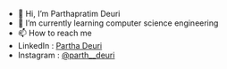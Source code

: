 - 👋 Hi, I’m Parthapratim Deuri 
- 🌱 I’m currently learning computer science engineering
- 📫 How to reach me
- LinkedIn : <a href="https://www.linkedin.com/in/parthapratim-deuri-9b1350269"> Partha Deuri</a>
- Instagram : <a href="https://instagram.com/parth__deuri">@parth__deuri</a>
<!---
Partha-deuri/Partha-deuri is a ✨ special ✨ repository because its `README.md` (this file) appears on your GitHub profile.
You can click the Preview link to take a look at your changes.
--->
